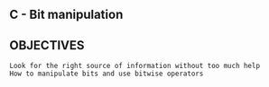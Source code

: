 ## C - Bit manipulation

## OBJECTIVES
	
    Look for the right source of information without too much help
    How to manipulate bits and use bitwise operators

